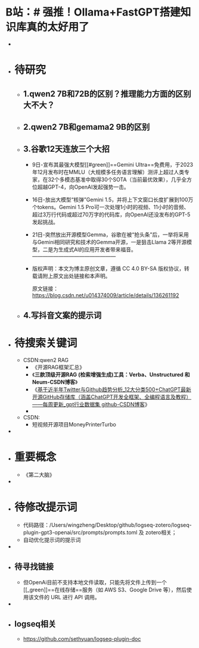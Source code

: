 # B站：# 强推！Ollama+FastGPT搭建知识库真的太好用了
-
- # 待研究
	- ## 1.qwen2 7B和72B的区别？推理能力方面的区别大不大？
	- ## 2.qwen2 7B和gemama2 9B的区别
	- ## 3.谷歌12天连放三个大招
		- 9日-宣布其最强大模型[[#green]]==Gemini Ultra==免费用，于2023年12月发布时在MMLU（大规模多任务语言理解）测评上超过人类专家，在32个多模态基准中取得30个SOTA（当前最优效果），几乎全方位超越GPT-4，向OpenAI发起强势一击。
		- 16日-放出大模型“核弹”Gemini 1.5，并将上下文窗口长度扩展到100万个tokens。Gemini 1.5 Pro可一次处理1小时的视频、11小时的音频、超过3万行代码或超过70万字的代码库，向OpenAI还没发布的GPT-5发起挑战。
		- 21日-突然放出开源模型Gemma，谷歌在被“抢头条”后，一举将采用与Gemini相同研究和技术的Gemma开源，一是狙击Llama 2等开源模型，二是为生成式AI的应用开发者带来福音。
		  ————————————————
		- 版权声明：本文为博主原创文章，遵循 CC 4.0 BY-SA 版权协议，转载请附上原文出处链接和本声明。
		                        
		  原文链接：https://blog.csdn.net/u014374009/article/details/136261192
	- ## 4.写抖音文案的提示词
- # 待搜索关键词
	- CSDN:qwen2   RAG
		- 《开源RAG框架汇总》
		- 《**三款顶级开源RAG (检索增强生成)工具：Verba、Unstructured 和 Neum-CSDN博客**》
		- 《[基于近半年Twitter与Github趋势分析_12大分类500+ChatGPT最新开源GitHub存储库（涵盖ChatGPT开发全框架、全编程语言及教程）——每周更新_gpt行业数据集 github-CSDN博客](https://blog.csdn.net/qq_31136513/article/details/130722509?ops_request_misc=&request_id=&biz_id=102&utm_term=logseq-web-parser&utm_medium=distribute.pc_search_result.none-task-blog-2~all~sobaiduweb~default-0-130722509.142^v100^pc_search_result_base3&spm=1018.2226.3001.4187)》
		-
	- CSDN:
		- 短视频开源项目MoneyPrinterTurbo
-
- # 重要概念
	- 《第二大脑》
-
- # 待修改提示词
	- 代码路径：/Users/wingzheng/Desktop/github/logseq-zotero/logseq-plugin-gpt3-openai/src/prompts/prompts.toml  及 zotero相关；
	- 自动优化提示词的提示词
-
- ## 待寻找链接
	- 但OpenAi目前不支持本地文件读取，只能先将文件上传到一个[[_green]]==在线存储==服务（如 AWS S3、Google Drive 等），然后使用该文件的 URL 进行 API 调用。
-
- ## logseq相关
	- https://github.com/sethyuan/logseq-plugin-doc